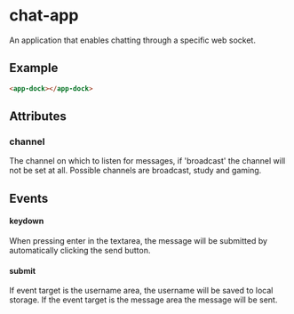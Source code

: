 # chat-app

An application that enables chatting through a specific web socket.

## Example

```html
<app-dock></app-dock>
```
## Attributes
### channel
The channel on which to listen for messages, if 'broadcast' the channel will not be set at all.
Possible channels are broadcast, study and gaming.

## Events
#### keydown
When pressing enter in the textarea, the message will be submitted by automatically clicking the send button.
#### submit
If event target is the username area, the username will be saved to local storage. If the event target is the message area the message will be sent.